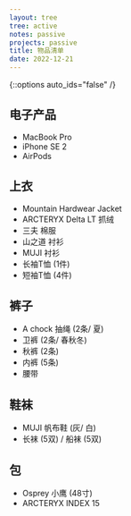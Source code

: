 ```yaml
---
layout: tree
tree: active
notes: passive
projects: passive
title: 物品清单
date: 2022-12-21
---
```



{::options auto_ids="false" /}


## 电子产品
* MacBook Pro
* iPhone SE 2
* AirPods

## 上衣
* Mountain Hardwear Jacket
* ARCTERYX Delta LT 抓绒
* 三夫 棉服
* 山之道 衬衫
* MUJI 衬衫
* 长袖T恤 (1件)
* 短袖T恤 (4件)

## 裤子
* A chock 抽绳 (2条/ 夏)
* 卫裤 (2条/ 春秋冬)
* 秋裤 (2条)
* 内裤 (5条)
* 腰带

## 鞋袜
* MUJI 帆布鞋 (灰/ 白)
* 长袜 (5双) / 船袜 (5双)

## 包
* Osprey 小鹰 (48寸)
* ARCTERYX INDEX 15


